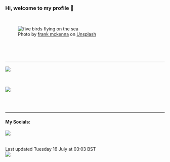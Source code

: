 <h3>Hi, welcome to my profile 👋</h3>

<br />
<figure>
  <img
    src="https://images.unsplash.com/photo-1471922694854-ff1b63b20054?crop=entropy&cs=tinysrgb&fit=max&fm=jpg&ixid=M3wyNzQ3MDB8MHwxfHJhbmRvbXx8fHx8fHx8fDE3MjEwOTE4NjZ8&ixlib=rb-4.0.3&q=80&w=1080&auto=format"
    alt="five birds flying on the sea" 
  />
  <figcaption>Photo by <a
    href="https://unsplash.com/@frankiefoto?utm_source=Profile%20readme&utm_medium=referral">frank mckenna</a> on <a
    href="https://unsplash.com/?utm_source=Profile%20readme&utm_medium=referral">Unsplash</a></figcaption>
</figure>




  <br /><br /><br />

<hr />
<img
  src="https://github-readme-stats.vercel.app/api?username=shanelucy&show_icons=true&theme=calm"
/>
<br /><br /><br />

<img 
  src="https://github-readme-stats.vercel.app/api/top-langs/?username=shanelucy&theme=calm"
/>
<br /><br /><br /><br />
<hr />
<h4>My Socials:</h4>
<a href="https://uk.linkedin.com/in/shane-lucy-4735b616a">
  <img
    src="https://img.shields.io/badge/linkedin%20-%230077B5.svg?&style=for-the-badge&logo=linkedin&logoColor=white"
  />
</a>
<br /><br /><br />
Last updated Tuesday 16 July at 03:03 BST
<br />
<img
  src="https://github.com/ShaneLucy/ShaneLucy/workflows/README%20build/badge.svg"
/>
